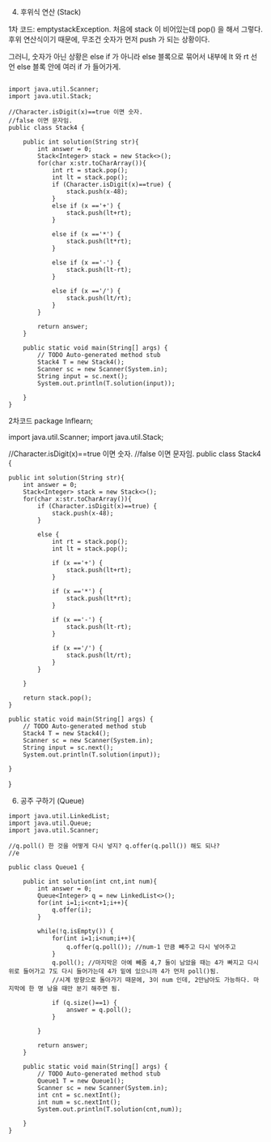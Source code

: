 4. 후위식 연산 (Stack)

1차 코드: 
emptystackException.
처음에 stack 이 비어있는데 pop() 을 해서 그렇다. 
후위 연산식이기 때문에, 무조건 숫자가 먼저 push 가 되는 상황이다. 

그러니, 숫자가 아닌 상황은 else if 가 아니라 else 블록으로 묶어서 내부에 lt 와 rt 선언 
else 블록 안에 여러 if 가 들어가게. 

```

import java.util.Scanner;
import java.util.Stack;

//Character.isDigit(x)==true 이면 숫자.
//false 이면 문자임.
public class Stack4 {

    public int solution(String str){
        int answer = 0;
        Stack<Integer> stack = new Stack<>();
        for(char x:str.toCharArray()){
            int rt = stack.pop();
            int lt = stack.pop();
            if (Character.isDigit(x)==true) {
                stack.push(x-48);
            }
            else if (x =='+') {
                stack.push(lt+rt);
            }

            else if (x =='*') {
                stack.push(lt*rt);
            }

            else if (x =='-') {
                stack.push(lt-rt);
            }

            else if (x =='/') {
                stack.push(lt/rt);
            }
        }

        return answer;
    }

    public static void main(String[] args) {
        // TODO Auto-generated method stub
        Stack4 T = new Stack4();
        Scanner sc = new Scanner(System.in);
        String input = sc.next();
        System.out.println(T.solution(input));

    }
}

```

2차코드
package Inflearn;

import java.util.Scanner;
import java.util.Stack;

//Character.isDigit(x)==true 이면 숫자.
//false 이면 문자임.
public class Stack4 {

    public int solution(String str){
        int answer = 0;
        Stack<Integer> stack = new Stack<>();
        for(char x:str.toCharArray()){
            if (Character.isDigit(x)==true) {
                stack.push(x-48);
            }

            else {
                int rt = stack.pop();
                int lt = stack.pop();

                if (x =='+') {
                    stack.push(lt+rt);
                }

                if (x =='*') {
                    stack.push(lt*rt);
                }

                if (x =='-') {
                    stack.push(lt-rt);
                }

                if (x =='/') {
                    stack.push(lt/rt);
                }
            }

        }

        return stack.pop();
    }

    public static void main(String[] args) {
        // TODO Auto-generated method stub
        Stack4 T = new Stack4();
        Scanner sc = new Scanner(System.in);
        String input = sc.next();
        System.out.println(T.solution(input));

    }
}

6. 공주 구하기 (Queue)

```
import java.util.LinkedList;
import java.util.Queue;
import java.util.Scanner;

//q.poll() 한 것을 어떻게 다시 넣지? q.offer(q.poll()) 해도 되나?
//e

public class Queue1 {

    public int solution(int cnt,int num){
        int answer = 0;
        Queue<Integer> q = new LinkedList<>();
        for(int i=1;i<cnt+1;i++){
            q.offer(i);
        }

        while(!q.isEmpty()) {
            for(int i=1;i<num;i++){
                q.offer(q.poll()); //num-1 만큼 빼주고 다시 넣어주고
            }
            q.poll(); //마지막은 아예 빼줌 4,7 둘이 남았을 때는 4가 빠지고 다시 위로 들어가고 7도 다시 들어가는데 4가 밑에 있으니까 4가 먼저 poll()됨.
            //시계 방향으로 돌아가기 때문에, 3이 num 인데, 2만남아도 가능하다. 마지막에 한 명 남을 때만 분기 해주면 됨. 

            if (q.size()==1) {
                answer = q.poll();
            }

        }

        return answer;
    }

    public static void main(String[] args) {
        // TODO Auto-generated method stub
        Queue1 T = new Queue1();
        Scanner sc = new Scanner(System.in);
        int cnt = sc.nextInt();
        int num = sc.nextInt();
        System.out.println(T.solution(cnt,num));

    }
}
```